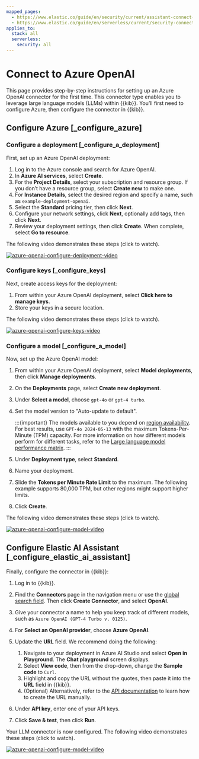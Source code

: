 ```yaml
---
mapped_pages:
  - https://www.elastic.co/guide/en/security/current/assistant-connect-to-azure-openai.html
  - https://www.elastic.co/guide/en/serverless/current/security-connect-to-azure-openai.html
applies_to:
  stack: all
  serverless:
    security: all
---
```


# Connect to Azure OpenAI

This page provides step-by-step instructions for setting up an Azure OpenAI connector for the first time. This connector type enables you to leverage large language models (LLMs) within {{kib}}. You’ll first need to configure Azure, then configure the connector in {{kib}}.


## Configure Azure [_configure_azure]


### Configure a deployment [_configure_a_deployment]

First, set up an Azure OpenAI deployment:

1. Log in to the Azure console and search for Azure OpenAI.
2. In **Azure AI services**, select **Create**.
3. For the **Project Details**, select your subscription and resource group. If you don’t have a resource group, select **Create new** to make one.
4. For **Instance Details**, select the desired region and specify a name, such as `example-deployment-openai`.
5. Select the **Standard** pricing tier, then click **Next**.
6. Configure your network settings, click **Next**, optionally add tags, then click **Next**.
7. Review your deployment settings, then click **Create**. When complete, select **Go to resource**.

The following video demonstrates these steps (click to watch).

[![azure-openai-configure-deployment-video](https://play.vidyard.com/7NEa5VkVJ67RHWBuK8qMXA.jpg)](https://videos.elastic.co/watch/7NEa5VkVJ67RHWBuK8qMXA?)

### Configure keys [_configure_keys]

Next, create access keys for the deployment:

1. From within your Azure OpenAI deployment, select **Click here to manage keys**.
2. Store your keys in a secure location.

The following video demonstrates these steps (click to watch).

[![azure-openai-configure-keys-video](https://play.vidyard.com/cQXw96XjaeF4RiB3V4EyTT.jpg)](https://videos.elastic.co/watch/cQXw96XjaeF4RiB3V4EyTT?)


### Configure a model [_configure_a_model]

Now, set up the Azure OpenAI model:

1. From within your Azure OpenAI deployment, select **Model deployments**, then click **Manage deployments**.
2. On the **Deployments** page, select **Create new deployment**.
3. Under **Select a model**, choose `gpt-4o` or `gpt-4 turbo`.
4. Set the model version to "Auto-update to default".

   :::{important}
   The models available to you depend on [region availability](https://learn.microsoft.com/en-us/azure/ai-services/openai/concepts/models#model-summary-table-and-region-availability). For best results, use `GPT-4o 2024-05-13` with the maximum Tokens-Per-Minute (TPM) capacity. For more information on how different models perform for different tasks, refer to the [Large language model performance matrix](/solutions/security/ai/large-language-model-performance-matrix.md).
   :::

5. Under **Deployment type**, select **Standard**.
6. Name your deployment.
7. Slide the **Tokens per Minute Rate Limit** to the maximum. The following example supports 80,000 TPM, but other regions might support higher limits.
8. Click **Create**.

The following video demonstrates these steps (click to watch).

[![azure-openai-configure-model-video](https://play.vidyard.com/PdadFyV1p1DbWRyCr95whT.jpg)](https://videos.elastic.co/watch/PdadFyV1p1DbWRyCr95whT?)



## Configure Elastic AI Assistant [_configure_elastic_ai_assistant]

Finally, configure the connector in {{kib}}:

1. Log in to {{kib}}.
2. Find the **Connectors** page in the navigation menu or use the [global search field](/explore-analyze/find-and-organize/find-apps-and-objects.md). Then click **Create Connector**, and select **OpenAI**.
3. Give your connector a name to help you keep track of different models, such as `Azure OpenAI (GPT-4 Turbo v. 0125)`.
4. For **Select an OpenAI provider**, choose **Azure OpenAI**.
5. Update the **URL** field. We recommend doing the following:

    1. Navigate to your deployment in Azure AI Studio and select **Open in Playground**. The **Chat playground** screen displays.
    2. Select **View code**, then from the drop-down, change the **Sample code** to `Curl`.
    3. Highlight and copy the URL without the quotes, then paste it into the **URL** field in {{kib}}.
    4. (Optional) Alternatively, refer to the [API documentation](https://learn.microsoft.com/en-us/azure/ai-services/openai/reference) to learn how to create the URL manually.

6. Under **API key**, enter one of your API keys.
7. Click **Save & test**, then click **Run**.

Your LLM connector is now configured. The following video demonstrates these steps (click to watch).

[![azure-openai-configure-model-video](https://play.vidyard.com/RQZVcnXHokC3RcV6ZB2pmF.jpg)](https://videos.elastic.co/watch/RQZVcnXHokC3RcV6ZB2pmF?)